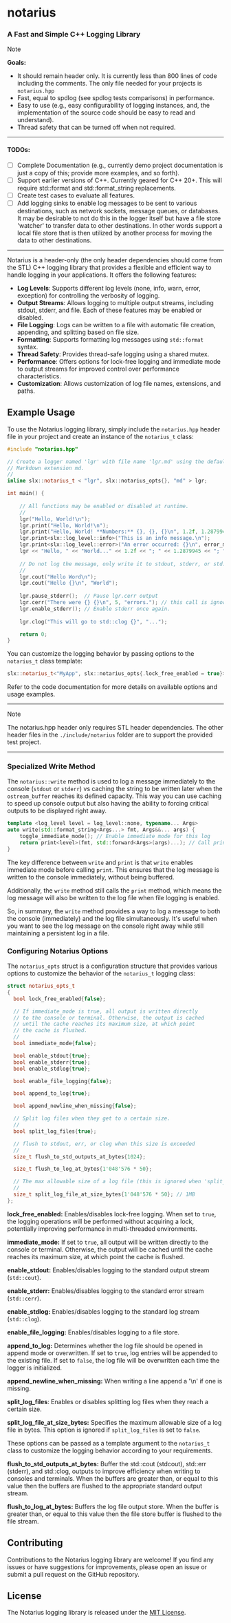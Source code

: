 # notarius

### A Fast and Simple C++ Logging Library

> [!NOTE]
>
> **Goals:**
>
> - It should remain header only. It is currently less than 800 lines of code including the comments. The only file needed for your projects is `notarius.hpp`
>- Fast, equal to spdlog (see spdlog tests comparisons) in performance.
> - Easy to use (e.g., easy configurability of logging instances, and, the implementation of the source code should be easy to read and understand).
>- Thread safety that can be turned off when not required.

------

#### TODOs:

- [ ] Complete Documentation (e.g., currently demo project documentation is just a copy of this; provide more examples, and so forth).
- [ ] Support earlier versions of C++. Currently geared for C++ 20+. This will require std::format and std::format_string replacements. 
- [ ] Create test cases to evaluate all features.
- [ ] Add logging sinks to enable log messages to be sent to various destinations, such as network sockets, message queues, or databases. It may be desirable to not do this in the logger itself but have a file store 'watcher' to transfer data to other destinations. In other words support a local file store that is then utilized by another process for moving the data to other destinations. 

------

Notarius is a header-only (the only header dependencies should come from the STL) C++ logging library that provides a flexible and efficient way to handle logging in your applications. It offers the following features:

- **Log Levels**: Supports different log levels (none, info, warn, error, exception) for controlling the verbosity of logging.
- **Output Streams**: Allows logging to multiple output streams, including stdout, stderr, and file. Each of these features may be enabled or disabled. 
- **File Logging**: Logs can be written to a file with automatic file creation, appending, and splitting based on file size.
- **Formatting**: Supports formatting log messages using `std::format` syntax.
- **Thread Safety**: Provides thread-safe logging using a shared mutex.
- **Performance**: Offers options for lock-free logging and immediate mode to output streams for improved control over performance characteristics.
- **Customization**: Allows customization of log file names, extensions, and paths.

## Example Usage

To use the Notarius logging library, simply include the `notarius.hpp` header file in your project and create an instance of the `notarius_t` class:

```cpp
#include "notarius.hpp"

// Create a logger named 'lgr' with file name 'lgr.md' using the default notarius options with the 
// Markdown extension md.
//
inline slx::notarius_t < "lgr", slx::notarius_opts{}, "md" > lgr;

int main() {
    
    // All functions may be enabled or disabled at runtime.
    //
    lgr("Hello, World!\n");
    lgr.print("Hello, World!\n");
    lgr.print("Hello, World! **Numbers:** {}, {}, {}\n", 1.2f, 1.2879945, -1);
    lgr.print<slx::log_level::info>("This is an info message.\n");
    lgr.print<slx::log_level::error>("An error occurred: {}\n", error_message);
    lgr << "Hello, " << "World..." << 1.2f << "; " << 1.2879945 << "; " << -1 << '\n'; 
	
    // Do not log the message, only write it to stdout, stderr, or std::clog:
	// 
    lgr.cout("Hello Word\n");
    lgr.cout("Hello {}\n", "World");
    
    lgr.pause_stderr();  // Pause lgr.cerr output 
    lgr.cerr("There were {} {}\n", 5, "errors."); // this call is ignored.
    lgr.enable_stderr(); // Enable stderr once again.
    
    lgr.clog("This will go to std::clog {}", "...");

    return 0;
}
```

You can customize the logging behavior by passing options to the `notarius_t` class template:

```cpp
slx::notarius_t<"MyApp", slx::notarius_opts{.lock_free_enabled = true}> logger;
```

Refer to the code documentation for more details on available options and usage examples.

------

> [!NOTE]
>
> The notarius.hpp header only requires STL header dependencies. The other header files in the `./include/notarius` folder are to support the provided test project.

------

### Specialized Write Method

The `notarius::write` method is used to log a message immediately to the console (`stdout` or `stderr`) vs caching the string to be written later when the `ostream_buffer` reaches its defined capacity. This way you can use caching to speed up console output but also having the ability to forcing critical outputs to be displayed right away.

```cpp
template <log_level level = log_level::none, typename... Args>
auto write(std::format_string<Args...> fmt, Args&&... args) {
    toggle_immediate_mode(); // Enable immediate mode for this log
    return print<level>(fmt, std::forward<Args>(args)...); // Call print method
}
```

The key difference between `write` and `print` is that `write` enables immediate mode before calling `print`. This ensures that the log message is written to the console immediately, without being buffered.

Additionally, the `write` method still calls the `print` method, which means the log message will also be written to the log file when file logging is enabled.

So, in summary, the `write` method provides a way to log a message to both the console (immediately) and the log file simultaneously. It's useful when you want to see the log message on the console right away while still maintaining a persistent log in a file.

### Configuring Notarius Options

The `notarius_opts` struct is a configuration structure that provides various options to customize the behavior of the `notarius_t` logging class:

```C++
struct notarius_opts_t
{
  bool lock_free_enabled{false};

  // If immediate_mode is true, all output is written directly
  // to the console or terminal. Otherwise, the output is cached
  // until the cache reaches its maximum size, at which point
  // the cache is flushed.
  //
  bool immediate_mode{false};

  bool enable_stdout{true};
  bool enable_stderr{true};
  bool enable_stdlog{true};

  bool enable_file_logging{false};

  bool append_to_log{true};

  bool append_newline_when_missing{false};

  // Split log files when they get to a certain size.
  //
  bool split_log_files{true};

  // flush to stdout, err, or clog when this size is exceeded
  //
  size_t flush_to_std_outputs_at_bytes{1024};

  size_t flush_to_log_at_bytes{1'048'576 * 50};

  // The max allowable size of a log file (this is ignored when 'split_log_files' is false).
  //
  size_t split_log_file_at_size_bytes{1'048'576 * 50}; // 1MB
};
```

**lock_free_enabled:**
Enables/disables lock-free logging. When set to `true`, the logging operations will be performed without acquiring a lock, potentially improving performance in multi-threaded environments.

**immediate_mode:**
If set to `true`, all output will be written directly to the console or terminal. Otherwise, the output will be cached until the cache reaches its maximum size, at which point the cache is flushed.

**enable_stdout:**
 Enables/disables logging to the standard output stream (`std::cout`).

**enable_stderr:**
Enables/disables logging to the standard error stream (`std::cerr`).

**enable_stdlog:**
Enables/disables logging to the standard log stream (`std::clog`).

**enable_file_logging:**
 Enables/disables logging to a file store.

**append_to_log:**
Determines whether the log file should be opened in append mode or overwritten. If set to `true`, log entries will be appended to the existing file. If set to `false`, the log file will be overwritten each time the logger is initialized.

**append_newline_when_missing:**
When writing a line append a '\n' if one is missing.

**split_log_files**:
Enables or disables splitting log files when they reach a certain size.

**split_log_file_at_size_bytes:**
Specifies the maximum allowable size of a log file in bytes. This option is ignored if `split_log_files` is set to `false`.

These options can be passed as a template argument to the `notarius_t` class to customize the logging behavior according to your requirements.

**flush_to_std_outputs_at_bytes:**
Buffer the std::cout (stdcout), std::err (stderr), and std::clog, outputs to improve efficiency when writing to consoles and terminals.   When the buffers are greater than, or equal to this value then the buffers are flushed to the appropriate standard output stream.

**flush_to_log_at_bytes:**
Buffers the log file output store. When the buffer is greater than, or equal to this value then the file store buffer is flushed to the file stream.

## Contributing

Contributions to the Notarius logging library are welcome! If you find any issues or have suggestions for improvements, please open an issue or submit a pull request on the GitHub repository.

## License

The Notarius logging library is released under the [MIT License](LICENSE).
